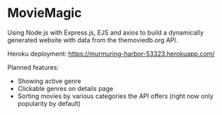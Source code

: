 # MovieMagic
Using Node.js with Express.js, EJS and axios to build a dynamically generated website with data from the themoviedb.org API.

Heroku deployment: https://murmuring-harbor-53323.herokuapp.com/

Planned features:
- Showing active genre
- Clickable genres on details page
- Sorting movies by various categories the API offers (right now only popularity by default)
